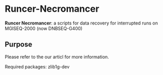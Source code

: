 # Runcer-Necromancer 

**Runcer Necromancer**: a scripts for data recovery for interrupted runs on MGISEQ-2000 (now DNBSEQ-G400)

## Purpose
Please refer to the our articl for more information.



Required packages:
zlib1g-dev


